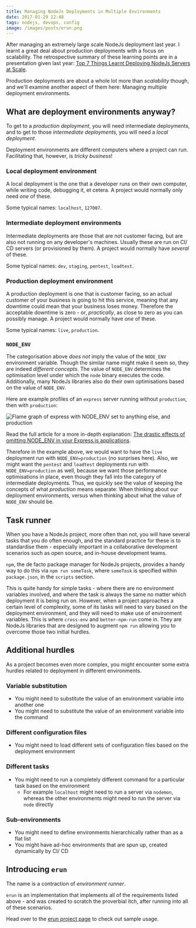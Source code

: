 ```yaml
---
title: Managing NodeJs Deployments in Multiple Environments
date: 2017-01-29 12:48
tags: nodejs, devops, config
image: /images/posts/erun.png
---
```


After managing an extremely large scale NodeJs deployment last year.
I learnt a great deal about production deployments with a focus on scalability.
The retrospective summary of these learning points are in a presentation given last year:
[Top 7 Things Learnt Deploying NodeJs Servers at Scale](http://blog.bguiz.com/presentations/nodejs-servers-at-scale/).

Production deployments are about a whole lot more than *scalability* though,
and we'll examine another aspect of them here:
Managing multiple deployment environments.

## What are deployment environments anyway?

To get to a *production deployment*,
you will need intermediate deployments,
and to get to those *intermediate deployments*,
you will need a *local deployment*.

Deployment environments are different computers where
a project can run.
Facilitating that, however, is *tricky business*!

### Local deployment environment

A local deployment is the one that a developer runs on their own computer,
while writing code, debugging it, et cetera.
A project would normally only need *one* of these.

Some typical names: `localhost`, `127007`.

### Intermediate deployment environments

Intermediate deployments are those that are not customer facing,
but are also not running on any developer's machines.
Usually these are run on CI/ CD servers (or provisioned by them).
A project would normally have *several* of these.

Some typical names: `dev`, `staging`, `pentest`, `loadtest`.

### Production deployment environment

A production deployment is one that is customer facing,
so an actual customer of your business is going to hit this service,
meaning that any downtime could mean that your business loses money.
Therefore the acceptable downtime is zero -
or, *practically*, as close to zero as you can possibly manage.
A project would normally have *one* of these.

Some typical names: `live`, `production`.

### `NODE_ENV`

The categorisation above *does not* imply
the value of the `NODE_ENV` environment variable.
Though the similar name might make it seem so,
they are indeed *different concepts*.
The value of `NODE_ENV` determines the optimisation level under which
the `node` binary executes the code.
Additionally, many NodeJs libraries also do their own optimisations
based on the value of `NODE_ENV`.

Here are example profiles of an `express` server running
without `production`, then with `production`:

![Flame graph of express with NODE_ENV set to anything else, and production](https://dt-cdn.net/wp-content/uploads/2015/07/localhost_3000_burst1_html-600x288.png)

Read the full article for a more in-depth explanation:
[The drastic effects of omitting NODE_ENV in your Express.js applications](https://www.dynatrace.com/blog/the-drastic-effects-of-omitting-node_env-in-your-express-js-applications/).

Therefore in the example above, we would want to have the
`live` deployment run with `NODE_ENV=production` (no surprises here).
Also, we might want the `pentest` and `loadtest` deployments
run with `NODE_ENV=production` as well,
because we want those performance optimisations in place,
even though they fall into the category of intermediate deployments.
Thus, we quickly see the value of keeping
the concepts of what *production* means separate:
When thinking about our deployment environments,
versus when thinking about what the value of `NODE_ENV` should be.

## Task runner

When you have a NodeJs project,
more often than not, you will have several tasks that you do often enough,
and the standard practice for these is to standardise them -
especially important in a collaborative development scenarios
such as open source, and in-house development teams.

`npm`, the de facto package manager for NodeJs projects,
provides a handy way to do this via `npm run someTask`,
where `someTask` is specified within `package.json`,
in the `scripts` section.

This is quite handy for simple tasks -
where there are no environment variables involved,
and where the task is always the same no matter which deployment it is being run on.
However, when a project approaches a certain level of complexity,
some of its tasks will need to vary based on the deployment environment,
and they will need to make use of environment variables.
This is where `cross-env` and `better-npm-run` come in.
They are NodeJs libraries that are designed to augment `npm run`
allowing you to overcome those two initial hurdles.

## Additional hurdles

As a project becomes even more complex,
you might encounter some extra hurdles
related to deployment in different environments.

### Variable substitution

* You might need to substitute the value of an environment variable into another one
* You might need to substitute the value of an environment variable into the command

### Different configuration files

* You might need to load different sets of configuration files based on the deployment environment

### Different tasks

* You might need to run a completely different command for a particular task based on the environment
  * For example `localhost` might need to run a server via `nodemon`, whereas the other environments might need to run the server via `node` directly

### Sub-environments

* You might need to define environments hierarchically rather than as a flat list
* You might have ad-hoc environments that are spun up, created dynamically by CI/ CD

## Introducing `erun`

The name is a contraction of *environment runner*.

`erun` is an implementation that implements all of the
requirements listed above -
and was created to scratch the proverbial itch,
after running into all of these scenarios.

Head over to the [erun project page](https://github.com/bguiz/erun)
to check out sample usage.
